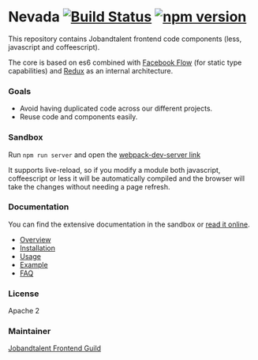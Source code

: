 # Nevada [![Build Status](https://circleci.com/gh/jobandtalent/nevada.png?style=shield)](https://circleci.com/gh/jobandtalent/nevada) [![npm version](https://badge.fury.io/js/%40jobandtalent%2Fnevada.svg)](https://badge.fury.io/js/%40jobandtalent%2Fnevada)

This repository contains Jobandtalent frontend code components (less, javascript and coffeescript).

The core is based on es6 combined with [Facebook Flow](https://github.com/facebook/flow) (for static type capabilities) and [Redux](http://redux.js.org/) as an internal architecture.

### Goals

- Avoid having duplicated code across our different projects.  
- Reuse code and components easily.  

### Sandbox

Run `npm run server` and open the [webpack-dev-server link](http://localhost:8080/webpack-dev-server/js-unit-tests.html)

It supports live-reload, so if you modify a module both javascript, coffeescript or less it will be automatically compiled and the browser will take the changes without needing a page refresh.

### Documentation

You can find the extensive documentation in the sandbox or [read it online](https://jobandtalent.github.io/nevada/).

- [Overview](manual/overview.md)  
- [Installation](manual/installation.md)  
- [Usage](manual/usage.md)  
- [Example](manual/example.md)  
- [FAQ](manual/faq.md)  

### License

Apache 2

### Maintainer

[Jobandtalent Frontend Guild](mailto:frontend.team@jobandtalent.com)
